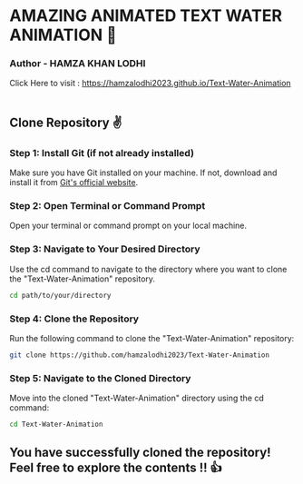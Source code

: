 # AMAZING ANIMATED TEXT WATER ANIMATION 🎉
### Author - HAMZA KHAN LODHI
Click Here to visit : https://hamzalodhi2023.github.io/Text-Water-Animation<br><br>
## Clone Repository ✌
### Step 1: Install Git (if not already installed)
Make sure you have Git installed on your machine. If not, download and install it from <a href="https://git-scm.com/" >Git's official website</a>.
### Step 2: Open Terminal or Command Prompt
Open your terminal or command prompt on your local machine.
### Step 3: Navigate to Your Desired Directory
Use the cd command to navigate to the directory where you want to clone the "Text-Water-Animation" repository.
```bash
cd path/to/your/directory
```
### Step 4: Clone the Repository
Run the following command to clone the "Text-Water-Animation" repository:
```bash
git clone https://github.com/hamzalodhi2023/Text-Water-Animation
```
### Step 5: Navigate to the Cloned Directory
Move into the cloned "Text-Water-Animation" directory using the cd command:
```bash
cd Text-Water-Animation
```

## You have successfully cloned the repository! Feel free to explore the contents !! 👍
